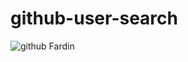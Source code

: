 # github-user-search


![github Fardin](https://user-images.githubusercontent.com/62605792/142387757-4b1ad992-2d79-48df-a35d-dbd53ab8f3e7.png)
